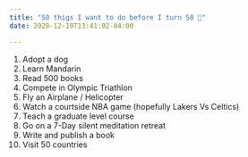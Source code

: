 ```yaml
---
title: "50 thigs I want to do before I turn 50 🎯"
date: 2020-12-10T13:41:02-04:00 

---
```



1. Adopt a dog
2. Learn Mandarin
3. Read 500 books
4. Compete in Olympic Triathlon
5. Fly an Airplane / Helicopter
6. Watch a courtside NBA game (hopefully Lakers Vs Celtics)
7. Teach a graduate level course
8. Go on a 7-Day silent meditation retreat
9. Write and publish a book
10. Visit 50 countries
